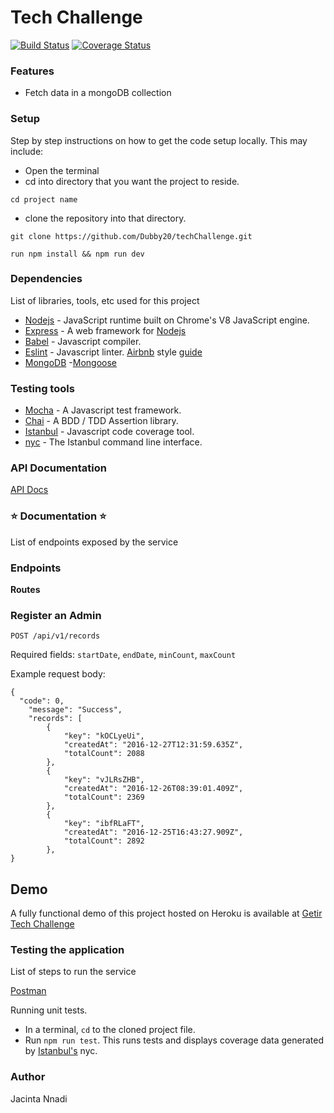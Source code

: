 # Tech Challenge

[![Build Status](https://travis-ci.com/Dubby20/techChallenge.svg?branch=main)](https://travis-ci.com/Dubby20/techChallenge)
[![Coverage Status](https://coveralls.io/repos/github/Dubby20/techChallenge/badge.svg)](https://coveralls.io/github/Dubby20/techChallenge)

### Features

- Fetch data in a mongoDB collection


### Setup

Step by step instructions on how to get the code setup locally. This may include:

- Open the terminal
- cd into directory that you want the project to reside.

```
cd project name
```

- clone the repository into that directory.

```
git clone https://github.com/Dubby20/techChallenge.git
```

```
run npm install && npm run dev
```

### Dependencies

List of libraries, tools, etc used for this project

- [Nodejs](https://nodejs.org/en/) - JavaScript runtime built on Chrome's V8 JavaScript engine.
- [Express](https://expressjs.com/) - A web framework for [Nodejs](https://nodejs.org/en/)
- [Babel](https://babeljs.io) - Javascript compiler.
- [Eslint](https://eslint.org/) - Javascript linter. [Airbnb](https://www.npmjs.com/package/eslint-config-airbnb) style [guide](https://github.com/airbnb/javascript)
- [MongoDB](https://www.mongodb.com/)
-[Mongoose](https://mongoosejs.com/)

### Testing tools

- [Mocha](https://mochajs.org/) - A Javascript test framework.
- [Chai](http://chaijs.com) - A BDD / TDD Assertion library.
- [Istanbul](https://istanbul.js.org) - Javascript code coverage tool.
- [nyc](https://github.com/istanbuljs/nyc) - The Istanbul command line interface.

### API Documentation
[API Docs](https://getir-tech-challenge.herokuapp.com/api-docs)

### :star: Documentation :star:

List of endpoints exposed by the service

### Endpoints

**Routes**

### Register an Admin

`POST /api/v1/records`

Required fields:  `startDate`, `endDate`, `minCount`, `maxCount`

Example request body:

```source-json
{
  "code": 0,
    "message": "Success",
    "records": [
        {
            "key": "kOCLyeUi",
            "createdAt": "2016-12-27T12:31:59.635Z",
            "totalCount": 2088
        },
        {
            "key": "vJLRsZHB",
            "createdAt": "2016-12-26T08:39:01.409Z",
            "totalCount": 2369
        },
        {
            "key": "ibfRLaFT",
            "createdAt": "2016-12-25T16:43:27.909Z",
            "totalCount": 2892
        },
}
```

## Demo

A fully functional demo of this project hosted on Heroku is available at [Getir Tech Challenge](https://getir-tech-challenge.herokuapp.com/)

### Testing the application

List of steps to run the service

[Postman](www.getpostman.com)

Running unit tests.

- In a terminal, `cd` to the cloned project file.
- Run `npm run test`. This runs tests and displays coverage data generated by [Istanbul's](https://istanbul.js.org) nyc.


### Author

Jacinta Nnadi
